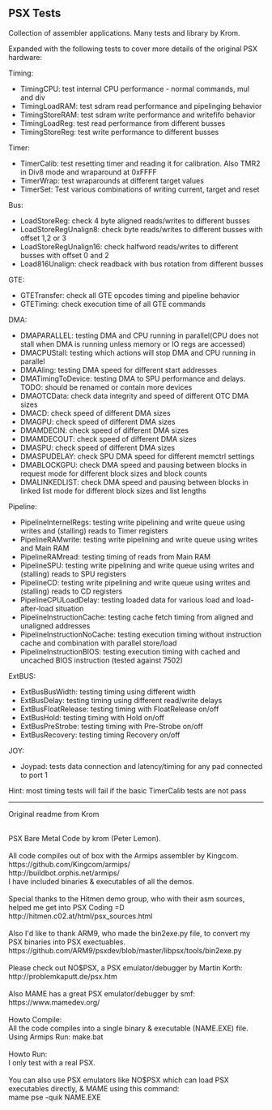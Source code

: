 ## PSX Tests

Collection of assembler applications. Many tests and library by Krom.

Expanded with the following tests to cover more details of the original PSX hardware:

Timing: 
- TimingCPU: test internal CPU performance - normal commands, mul and div
- TimingLoadRAM: test sdram read performance and pipelinging behavior
- TimingStoreRAM: test sdram write performance and writefifo behavior
- TimingLoadReg: test read performance from different busses
- TimingStoreReg: test write performance to different busses

Timer:
- TimerCalib: test resetting timer and reading it for calibration. Also TMR2 in Div8 mode and wraparound at 0xFFFF
- TimerWrap: test wraparounds at different target values
- TimerSet: Test various combinations of writing current, target and reset

Bus:
- LoadStoreReg: check 4 byte aligned reads/writes to different busses
- LoadStoreRegUnalign8: check byte reads/writes to different busses with offset 1,2 or 3
- LoadStoreRegUnalign16: check halfword reads/writes to different busses with offset 0 and 2
- Load816Unalign: check readback with bus rotation from different busses

GTE:
- GTETransfer: check all GTE opcodes timing and pipeline behavior 
- GTETiming: check execution time of all GTE commands

DMA:
- DMAPARALLEL: testing DMA and CPU running in parallel(CPU does not stall when DMA is running unless memory or IO regs are accessed)
- DMACPUStall: testing which actions will stop DMA and CPU running in parallel
- DMAAling: testing DMA speed for different start addresses
- DMATimingToDevice: testing DMA to SPU performance and delays. TODO: should be renamed or contain more devices
- DMAOTCData: check data integrity and speed of different OTC DMA sizes
- DMACD: check speed of different DMA sizes
- DMAGPU: check speed of different DMA sizes
- DMAMDECIN: check speed of different DMA sizes
- DMAMDECOUT: check speed of different DMA sizes
- DMASPU: check speed of different DMA sizes
- DMASPUDELAY: check SPU DMA speed for different memctrl settings
- DMABLOCKGPU: check DMA speed and pausing between blocks in request mode for different block sizes and block counts
- DMALINKEDLIST: check DMA speed and pausing between blocks in linked list mode for different block sizes and list lengths

Pipeline:
- PipelineInternelRegs: testing write pipelining and write queue using writes and (stalling) reads to Timer registers
- PipelineRAMwrite: testing write pipelining and write queue using writes and Main RAM
- PipelineRAMread: testing timing of reads from Main RAM
- PipelineSPU: testing write pipelining and write queue using writes and (stalling) reads to SPU registers
- PipelineCD: testing write pipelining and write queue using writes and (stalling) reads to CD registers
- PipelineCPULoadDelay: testing loaded data for various load and load-after-load situation
- PipelineInstructionCache: testing cache fetch timing from aligned and unaligned addresses
- PipelineInstructionNoCache: testing execution timing without instruction cache and combination with parallel store/load
- PipelineInstructionBIOS: testing execution timing with cached and uncached BIOS instruction (tested against 7502)

ExtBUS:
- ExtBusBusWidth: testing timing using different width
- ExtBusDelay: testing timing using different read/write delays
- ExtBusFloatRelease: testing timing with FloatRelease on/off
- ExtBusHold: testing timing with Hold on/off
- ExtBusPreStrobe: testing timing with Pre-Strobe on/off
- ExtBusRecovery: testing timing Recovery on/off

JOY:
- Joypad: tests data connection and latency/timing for any pad connected to port 1

Hint: most timing tests will fail if the basic TimerCalib tests are not pass

-------------
Original readme from Krom

<br />
PSX Bare Metal Code by krom (Peter Lemon).<br />
<br />
All code compiles out of box with the Armips assembler by Kingcom.<br />
https://github.com/Kingcom/armips/<br />
http://buildbot.orphis.net/armips/<br />
I have included binaries & executables of all the demos.<br />
<br />
Special thanks to the Hitmen demo group, who with their asm sources, helped me get into PSX Coding =D<br />
http://hitmen.c02.at/html/psx_sources.html<br />
<br />
Also I'd like to thank ARM9, who made the bin2exe.py file, to convert my PSX binaries into PSX exectuables.<br />
https://github.com/ARM9/psxdev/blob/master/libpsx/tools/bin2exe.py<br />
<br />
Please check out NO$PSX, a PSX emulator/debugger by Martin Korth:<br />
http://problemkaputt.de/psx.htm<br />
<br />
Also MAME has a great PSX emulator/debugger by smf:<br />
https://www.mamedev.org/<br />
<br />
Howto Compile:<br />
All the code compiles into a single binary & executable (NAME.EXE) file.<br />
Using Armips Run: make.bat<br />
<br />
Howto Run:<br />
I only test with a real PSX.<br />
<br />
You can also use PSX emulators like NO$PSX which can load PSX executables directly, & MAME using this command:<br />
mame pse -quik NAME.EXE
